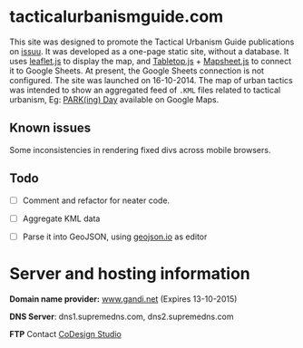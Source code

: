 # tacticalurbanismguide.com

This site was designed to promote the Tactical Urbanism Guide publications on [issuu](http://issuu.com/).
It was developed as a one-page static site, without a database. It uses [leaflet.js](http://leafletjs.com) to display the map, and [Tabletop.js](https://github.com/jsoma/tabletop) + [Mapsheet.js](https://github.com/jsoma/mapsheet) to connect it to Google Sheets. At present, the Google Sheets connection is not configured. The site was launched on 16-10-2014. The map of urban tactics was intended to show an aggregated feed of `.KML` files related to tactical urbanism, Eg: [PARK(ing) Day](https://www.google.com/maps/d/viewer?mid=z4HZvezfb_WQ.kF2bpP2-3LPA) available on Google Maps.

Known issues
---
Some inconsistencies in rendering fixed divs across mobile browsers.

Todo
---

- [ ] Comment and refactor for neater code.
- [ ] Aggregate KML data 
- [ ] Parse it into GeoJSON, using [geojson.io](http://geojson.io) as editor


Server and hosting information
===

**Domain name provider:** www.gandi.net (Expires 13-10-2015)

**DNS Server**: dns1.supremedns.com, dns2.supremedns.com

**FTP** Contact [CoDesign Studio](http://www.codesignstudio.com.au)

